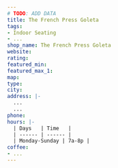 ```yaml
---
# TODO: ADD DATA
title: The French Press Goleta
tags:
- Indoor Seating
- ...
shop_name: The French Press Goleta
website:
rating:
featured_min:
featured_max_1:
map:
type:
city:
address: |-
  ...
  ...
phone:
hours: |-
  | Days   | Time   |
  | ------ | ------ |
  | Monday-Sunday | 7a-8p |
coffee:
- ...
---
```

